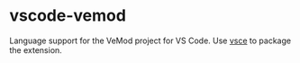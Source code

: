 # vscode-vemod

Language support for the VeMod project for VS Code.
Use [vsce](https://www.npmjs.com/package/vsce) to package the extension.
